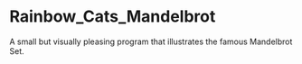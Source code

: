 # Rainbow_Cats_Mandelbrot
 A small but visually pleasing program that illustrates the famous Mandelbrot Set.
